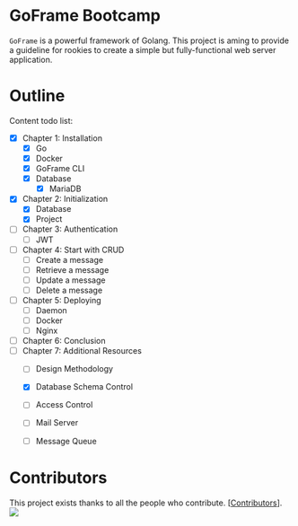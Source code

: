 # GoFrame Bootcamp

`GoFrame` is a powerful framework of Golang. This project is aming to provide a guideline for rookies to create a simple but fully-functional web server application.

# Outline

Content todo list:
- [x] Chapter 1: Installation
    - [x] Go
    - [x] Docker
    - [x] GoFrame CLI
    - [x] Database
        - [x] MariaDB
- [x] Chapter 2: Initialization
    - [x] Database
    - [x] Project
- [ ] Chapter 3: Authentication
    - [ ] JWT
- [ ] Chapter 4: Start with CRUD
    - [ ] Create a message
    - [ ] Retrieve a message
    - [ ] Update a message
    - [ ] Delete a message
- [ ] Chapter 5: Deploying
    - [ ] Daemon
    - [ ] Docker
    - [ ] Nginx
- [ ] Chapter 6: Conclusion
- [ ] Chapter 7: Additional Resources
    - [ ] Design Methodology
    - [x] Database Schema Control
    - [ ] Access Control
    - [ ] Mail Server
    - [ ] Message Queue


# Contributors

This project exists thanks to all the people who contribute. [[Contributors](https://github.com/UncleChair/GoFrameBootcamp/graphs/contributors)].
<a href="https://github.com/UncleChair/GoFrameBootcamp/graphs/contributors"><img src="https://contributors-img.web.app/image?repo=UncleChair/GoFrameBootcamp" /></a>


